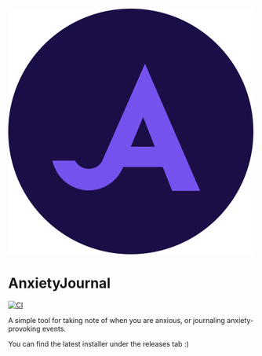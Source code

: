 ![Logo](https://github.com/F0903/AnxietyJournal/blob/master/.github/media/AnxietyJournal%20Logo.png)

# AnxietyJournal

[![CI](https://github.com/F0903/AnxietyJournal/actions/workflows/main.yml/badge.svg)](https://github.com/F0903/AnxietyJournal/actions/workflows/main.yml)

A simple tool for taking note of when you are anxious, or journaling anxiety-provoking events.

You can find the latest installer under the releases tab :)
